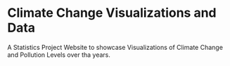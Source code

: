 # Climate Change Visualizations and Data

A Statistics Project Website to showcase Visualizations of Climate Change and Pollution Levels over tha years.